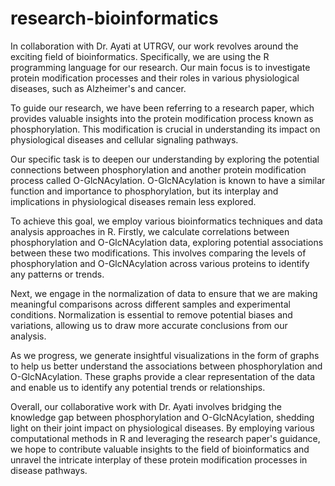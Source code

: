 # research-bioinformatics
In collaboration with Dr. Ayati at UTRGV, our work revolves around the exciting field of bioinformatics. Specifically, we are using the R programming language for our research. Our main focus is to investigate protein modification processes and their roles in various physiological diseases, such as Alzheimer's and cancer.

To guide our research, we have been referring to a research paper, which provides valuable insights into the protein modification process known as phosphorylation. This modification is crucial in understanding its impact on physiological diseases and cellular signaling pathways.

Our specific task is to deepen our understanding by exploring the potential connections between phosphorylation and another protein modification process called O-GlcNAcylation. O-GlcNAcylation is known to have a similar function and importance to phosphorylation, but its interplay and implications in physiological diseases remain less explored.

To achieve this goal, we employ various bioinformatics techniques and data analysis approaches in R. Firstly, we calculate correlations between phosphorylation and O-GlcNAcylation data, exploring potential associations between these two modifications. This involves comparing the levels of phosphorylation and O-GlcNAcylation across various proteins to identify any patterns or trends.

Next, we engage in the normalization of data to ensure that we are making meaningful comparisons across different samples and experimental conditions. Normalization is essential to remove potential biases and variations, allowing us to draw more accurate conclusions from our analysis.

As we progress, we generate insightful visualizations in the form of graphs to help us better understand the associations between phosphorylation and O-GlcNAcylation. These graphs provide a clear representation of the data and enable us to identify any potential trends or relationships.

Overall, our collaborative work with Dr. Ayati involves bridging the knowledge gap between phosphorylation and O-GlcNAcylation, shedding light on their joint impact on physiological diseases. By employing various computational methods in R and leveraging the research paper's guidance, we hope to contribute valuable insights to the field of bioinformatics and unravel the intricate interplay of these protein modification processes in disease pathways.

